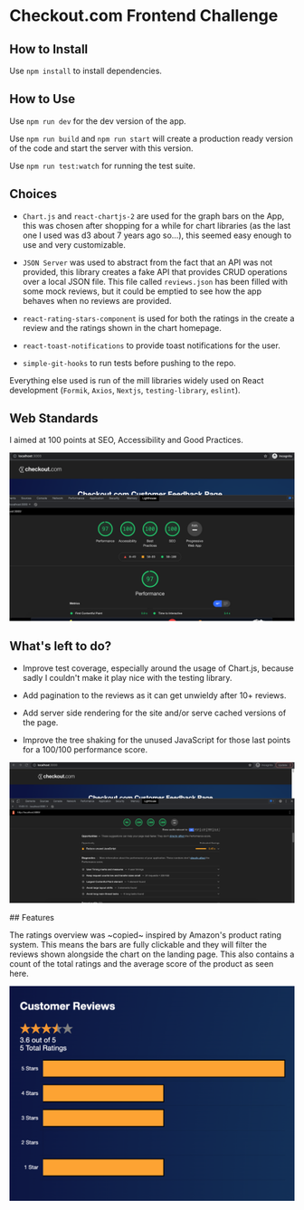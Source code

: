 # Checkout.com Frontend Challenge

## How to Install

Use `npm install` to install dependencies.

## How to Use

Use `npm run dev` for the dev version of the app.

Use `npm run build` and `npm run start` will create a production ready version of the code and start the server with this version.

Use `npm run test:watch` for running the test suite.

## Choices

- `Chart.js` and `react-chartjs-2` are used for the graph bars on the App, this was chosen after shopping for a while for chart libraries (as the last one I used was d3 about 7 years ago so...), this seemed easy enough to use and very customizable.

- `JSON Server` was used to abstract from the fact that an API was not provided, this library creates a fake API that provides CRUD operations over a local JSON file. This file called `reviews.json` has been filled with some mock reviews, but it could be emptied to see how the app behaves when no reviews are provided.

- `react-rating-stars-component` is used for both the ratings in the create a review and the ratings shown in the chart homepage.

- `react-toast-notifications` to provide toast notifications for the user.

- `simple-git-hooks` to run tests before pushing to the repo.

Everything else used is run of the mill libraries widely used on React development (`Formik`, `Axios`, `Nextjs`, `testing-library`, `eslint`).

## Web Standards

I aimed at 100 points at SEO, Accessibility and Good Practices.

![Lighthouse Report](public/lighthouse-report.png)

## What's left to do?

- Improve test coverage, especially around the usage of Chart.js, because sadly I couldn't make it play nice with the testing library.

- Add pagination to the reviews as it can get unwieldy after 10+ reviews.

- Add server side rendering for the site and/or serve cached versions of the page.

- Improve the tree shaking for the unused JavaScript for those last points for a 100/100 performance score.

![Performance](public/lighthouse.png)

## Features

The ratings overview was ~copied~ inspired by Amazon's product rating system. This means the bars are fully clickable and they will filter the reviews shown alongside the chart on the landing page. This also contains a count of the total ratings and the average score of the product as seen here.

![Rating Overview](public/ratings.png)
